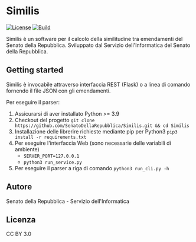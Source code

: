 # Similis #

[![License](https://img.shields.io/badge/license-GPL3-green)](https://.../LICENSE)
[![Build](https://img.shields.io/badge/build-1.0-yellowgreen)](https://github.com/SenatoDellaRepubblica/Similis)

Similis è un software per il calcolo della similitudine tra emendamenti del Senato della Repubblica. 
Sviluppato dal Servizio dell'Informatica del Senato della Repubblica.

## Getting started ##

Similis è invocabile attraverso interfaccia REST (Flask) o a linea di comando fornendo il file JSON con gli emendamenti.

Per eseguire il parser:

1. Assicurarsi di aver installato Python >= 3.9
2. Checkout del progetto
    `git clone https://github.com/SenatoDellaRepubblica/Similis.git && cd Similis`
3. Installazione delle librerire richieste mediante pip per Python3
    `pip3 install -r requirements.txt`
4. Per eseguire l'interfaccia Web (sono necessarie delle variabili di ambiente)
   * `SERVER_PORT=127.0.0.1`
   * `python3 run_service.py`
5. Per eseguire il parser a riga di comando
   `python3 run_cli.py -h`

## Autore ##

Senato della Repubblica - Servizio dell'Informatica

## Licenza ##

CC BY 3.0